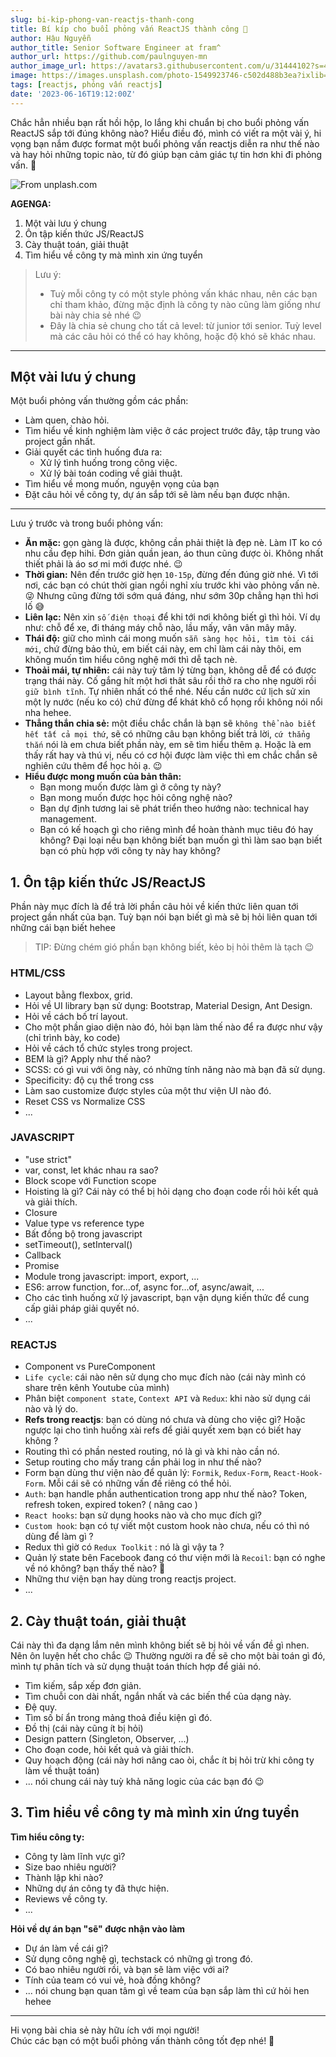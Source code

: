 ```yaml
---
slug: bi-kip-phong-van-reactjs-thanh-cong
title: Bí kíp cho buổi phỏng vấn ReactJS thành công 🎉
author: Hậu Nguyễn
author_title: Senior Software Engineer at fram^
author_url: https://github.com/paulnguyen-mn
author_image_url: https://avatars3.githubusercontent.com/u/31444102?s=400&u=c545a527aa31843e1361462e410c0f51863e8e26&v=4
image: https://images.unsplash.com/photo-1549923746-c502d488b3ea?ixlib=rb-1.2.1&ixid=eyJhcHBfaWQiOjEyMDd9&auto=format&fit=crop&w=1351&q=80
tags: [reactjs, phỏng vấn reactjs]
date: '2023-06-16T19:12:00Z'
---
```


Chắc hẳn nhiều bạn rất hồi hộp, lo lắng khi chuẩn bị cho buổi phỏng vấn ReactJS sắp tới đúng không nào? Hiểu điều đó, mình có viết ra một vài ý, hi vọng bạn nắm được format một buổi phỏng vấn reactjs diễn ra như thế nào và hay hỏi những topic nào, từ đó giúp bạn cảm giác tự tin hơn khi đi phỏng vấn. 🙂

<!-- truncate-->

![From unplash.com](https://images.unsplash.com/photo-1549923746-c502d488b3ea?ixlib=rb-1.2.1&ixid=eyJhcHBfaWQiOjEyMDd9&auto=format&fit=crop&w=1351&q=80)

**AGENGA:**

1. Một vài lưu ý chung
2. Ôn tập kiến thức JS/ReactJS
3. Cày thuật toán, giải thuật
4. Tìm hiểu về công ty mà mình xin ứng tuyển

> Lưu ý:
>
> -   Tuỳ mỗi công ty có một style phỏng vấn khác nhau, nên các bạn chỉ tham khảo, đừng mặc định là công ty nào cũng làm giống như bài này chia sẻ nhé 😉
> -   Đây là chia sẻ chung cho tất cả level: từ junior tới senior. Tuỳ level mà các câu hỏi có thể có hay không, hoặc độ khó sẽ khác nhau.

---

## Một vài lưu ý chung

Một buổi phỏng vấn thường gồm các phần:

-   Làm quen, chào hỏi.
-   Tìm hiểu về kinh nghiệm làm việc ở các project trước đây, tập trung vào project gần nhất.
-   Giải quyết các tình huống đưa ra:
    -   Xử lý tình huống trong công việc.
    -   Xử lý bài toán coding về giải thuật.
-   Tìm hiểu về mong muốn, nguyện vọng của bạn
-   Đặt câu hỏi về công ty, dự án sắp tới sẽ làm nếu bạn được nhận.

---

Lưu ý trước và trong buổi phỏng vấn:

-   **Ăn mặc:** gọn gàng là được, không cần phải thiệt là đẹp nè. Làm IT ko có nhu cầu đẹp hihi. Đơn giản quần jean, áo thun cũng được òi. Không nhất thiết phải là áo sơ mi mới được nhé. 😉
-   **Thời gian:** Nên đến trước giờ hẹn `10-15p`, đừng đến đúng giờ nhé. Vì tới nơi, các bạn có chút thời gian ngồi nghỉ xíu trước khi vào phỏng vấn nè. 😜 Nhưng cũng đừng tới sớm quá đáng, như sớm 30p chẳng hạn thì hơi lố 😅
-   **Liên lạc:** Nên xin `số điện thoại` để khi tới nơi không biết gì thì hỏi. Ví dụ như: chỗ để xe, đi tháng máy chỗ nào, lầu mấy, vân vân mây mây.
-   **Thái độ:** giữ cho mình cái mong muốn `sẵn sàng học hỏi, tìm tòi cái mới`, chứ đừng bảo thủ, em biết cái này, em chỉ làm cái này thôi, em không muốn tìm hiểu công nghệ mới thì dễ tạch nè.
-   **Thoải mái, tự nhiên:** cái này tuỳ tâm lý từng bạn, không dễ để có được trạng thái này. Cố gắng hít một hơi thât sâu rồi thở ra cho nhẹ người rồi `giữ bình tĩnh`. Tự nhiên nhất có thể nhé. Nếu cần nước cứ lịch sử xin một ly nước (nếu ko có) chứ đừng để khát khô cổ họng rồi không nói nổi nha hehee.
-   **Thẳng thắn chia sẻ:** một điều chắc chắn là bạn sẽ `không thể nào biết hết tất cả mọi thứ`, sẽ có những câu bạn không biết trả lời, `cứ thẳng thắn` nói là em chưa biết phần này, em sẽ tìm hiểu thêm ạ. Hoặc là em thấy rất hay và thú vị, nếu có cơ hội được làm việc thì em chắc chắn sẽ nghiên cứu thêm để học hỏi ạ. 😉
-   **Hiểu được mong muốn của bản thân:**
    -   Bạn mong muốn được làm gì ở công ty này?
    -   Bạn mong muốn được học hỏi công nghệ nào?
    -   Bạn dự định tương lai sẽ phát triển theo hướng nào: technical hay management.
    -   Bạn có kế hoạch gì cho riêng mình để hoàn thành mục tiêu đó hay không?
        Đại loại nếu bạn không biết bạn muốn gì thì làm sao bạn biết bạn có phù hợp với công ty này hay không?

## 1. Ôn tập kiến thức JS/ReactJS

Phần này mục đích là để trả lời phần câu hỏi về kiến thức liên quan tới project gần nhất của bạn. Tuỳ bạn nói bạn biết gì mà sẽ bị hỏi liên quan tới những cái bạn biết hehee

> TIP: Đừng chém gió phần bạn không biết, kẻo bị hỏi thêm là tạch 😉

### HTML/CSS

-   Layout bằng flexbox, grid.
-   Hỏi về UI library bạn sử dụng: Bootstrap, Material Design, Ant Design.
-   Hỏi về cách bố trí layout.
-   Cho một phần giao diện nào đó, hỏi bạn làm thế nào để ra được như vậy (chỉ trình bày, ko code)
-   Hỏi về cách tổ chức styles trong project.
-   BEM là gì? Apply như thế nào?
-   SCSS: có gì vui với ông này, có những tính năng nào mà bạn đã sử dụng.
-   Specificity: độ cụ thể trong css
-   Làm sao customize được styles của một thư viện UI nào đó.
-   Reset CSS vs Normalize CSS
-   ...

### JAVASCRIPT

-   "use strict"
-   var, const, let khác nhau ra sao?
-   Block scope với Function scope
-   Hoisting là gì? Cái này có thể bị hỏi dạng cho đoạn code rồi hỏi kết quả và giải thích.
-   Closure
-   Value type vs reference type
-   Bất đồng bộ trong javascript
-   setTimeout(), setInterval()
-   Callback
-   Promise
-   Module trong javascript: import, export, ...
-   ES6: arrow function, for...of, async for...of, async/await, ...
-   Cho các tình huống xử lý javascript, bạn vận dụng kiến thức để cung cấp giải pháp giải quyết nó.
-   ...

### REACTJS

-   Component vs PureComponent
-   `Life cycle`: cái nào nên sử dụng cho mục đích nào (cái này mình có share trên kênh Youtube của mình)
-   Phân biệt `component state`, `Context API` và `Redux`: khi nào sử dụng cái nào và lý do.
-   **Refs trong reactjs**: bạn có dùng nó chưa và dùng cho việc gì? Hoặc ngược lại cho tình huống xài refs để giải quyết xem bạn có biết hay không ?
-   Routing thì có phần nested routing, nó là gì và khi nào cần nó.
-   Setup routing cho mấy trang cần phải log in như thế nào?
-   Form bạn dùng thư viện nào để quản lý: `Formik`, `Redux-Form`, `React-Hook-Form`. Mỗi cái sẽ có những vấn đề riêng có thể hỏi.
-   `Auth`: bạn handle phần authentication trong app như thế nào? Token, refresh token, expired token? ( nâng cao )
-   `React hooks`: bạn sử dụng hooks nào và cho mục đích gì?
-   `Custom hook`: bạn có tự viết một custom hook nào chưa, nếu có thì nó dùng để làm gì ?
-   Redux thì giờ có `Redux Toolkit` : nó là gì vậy ta ?
-   Quản lý state bên Facebook đang có thư viện mới là `Recoil`: bạn có nghe về nó không? bạn thấy thế nào? 🤣
-   Những thư viện bạn hay dùng trong reactjs project.
-   ...

## 2. Cày thuật toán, giải thuật

Cái này thì đa dạng lắm nên mình không biết sẽ bị hỏi về vấn đề gì nhen. Nên ôn luyện hết cho chắc 😉 Thường người ra đề sẽ cho một bài toán gì đó, mình tự phân tích và sử dụng thuật toán thích hợp để giải nó.

-   Tìm kiếm, sắp xếp đơn giản.
-   Tìm chuỗi con dài nhất, ngắn nhất và các biến thể của dạng này.
-   Đệ quy.
-   Tìm số bí ẩn trong mảng thoả điều kiện gì đó.
-   Đồ thị (cái này cũng ít bị hỏi)
-   Design pattern (Singleton, Observer, ...)
-   Cho đoạn code, hỏi kết quả và giải thích.
-   Quy hoạch động (cái này hơi nâng cao òi, chắc ít bị hỏi trừ khi công ty làm về thuật toán)
-   ... nói chung cái này tuỳ khả năng logic của các bạn đó 😉

## 3. Tìm hiểu về công ty mà mình xin ứng tuyển

**Tìm hiểu công ty:**

-   Công ty làm lĩnh vực gì?
-   Size bao nhiêu người?
-   Thành lập khi nào?
-   Những dự án công ty đã thực hiện.
-   Reviews về công ty.
-   ...

**Hỏi về dự án bạn "sẽ" được nhận vào làm**

-   Dự án làm về cái gì?
-   Sử dụng công nghệ gì, techstack có những gì trong đó.
-   Có bao nhiêu người rồi, và bạn sẽ làm việc với ai?
-   Tính của team có vui vẻ, hoà đồng không?
-   ... nói chung bạn quan tâm gì về team của bạn sắp làm thì cứ hỏi hen hehee

---

Hi vọng bài chia sẻ này hữu ích với mọi người! <br/>
Chúc các bạn có một buổi phỏng vấn thành công tốt đẹp nhé! 🎉 <br/>
